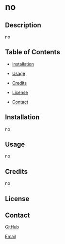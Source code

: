 # no

## Description 

no

## Table of Contents

* [Installation](#Installation)

* [Usage](#Usage)

* [Credits](#Credits)

* [License](#License)

* [Contact](#Contact)

## Installation 

no

## Usage

no

## Credits

no

## License



## Contact

[GitHub](https://github.com/no)

[Email](mailto:no)

